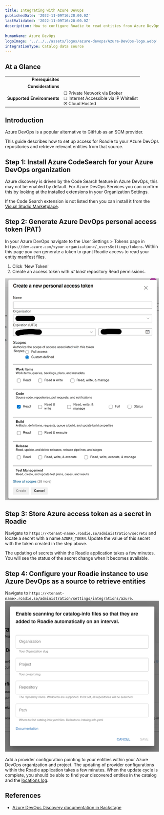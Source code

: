 ```yaml
---
title: Integrating with Azure DevOps
publishedDate: '2022-11-09T16:20:00.0Z'
lastValidated: '2022-11-09T16:20:00.0Z'
description: How to configure Roadie to read entities from Azure DevOps

humanName: Azure DevOps
logoImage: '../../../assets/logos/azure-devops/Azure-DevOps-logo.webp'
integrationType: Catalog data source
---
```


## At a Glance

|                            |                                                                                                  |
| -------------------------: | ------------------------------------------------------------------------------------------------ |
|          **Prerequisites** |                                                                                                  |
|         **Considerations** |                                                                                                  |
| **Supported Environments** | ☐ Private Network via Broker <br /> ☐ Internet Accessible via IP Whitelist <br /> ☒ Cloud Hosted |

## Introduction

Azure DevOps is a popular alternative to GitHub as an SCM provider.

This guide describes how to set up access for Roadie to your Azure DevOps repositories and retrieve relevant entities from that source.

## Step 1: Install Azure CodeSearch for your Azure DevOps organization

Azure discovery is driven by the Code Search feature in Azure DevOps, this may not be enabled by default. For Azure DevOps Services you can confirm this by looking at the installed extensions in your Organization Settings.

If the Code Search extension is not listed then you can install it from the [Visual Studio Marketplace](https://marketplace.visualstudio.com/items?itemName=ms.vss-code-search&targetId=f9352dac-ba6e-434e-9241-a848a510ce3f).

## Step 2: Generate Azure DevOps personal access token (PAT)

In your Azure DevOps navigate to the User Settings > Tokens page in `https://dev.azure.com/<your-organization>/_usersSettings/tokens`. Within this page you can generate a token to grant Roadie access to read your entity manifest files.

1. Click 'New Token'
2. Create an access token with _at least_ repository Read permissions.

![Azure DevOps Token Options](./azure-devops-opts.webp)

## Step 3: Store Azure access token as a secret in Roadie

Navigate to `https://<tenant-name>.roadie.so/administration/secrets` and locate a secret with a name `AZURE_TOKEN`. Update the value of this secret with the token created in the step above.

The updating of secrets within the Roadie application takes a few minutes. You will see the status of the secret change when it becomes available.

## Step 4: Configure your Roadie instance to use Azure DevOps as a source to retrieve entities

Navigate to `https://<tenant-name>.roadie.so/administration/settings/integrations/azure`.
![Azure Autodiscovery options](./azure-autodiscovery.webp)

Add a provider configuration pointing to your entities within your Azure DevOps organization and project. The updating of provider configurations within the Roadie application takes a few minutes. When the update cycle is complete, you should be able to find your discovered entities in the catalog and the [locations log](/docs/details/location-management/#managing-locations).

## References

- [Azure DevOps Discovery documentation in Backstage](https://backstage.io/docs/integrations/azure/discovery)
